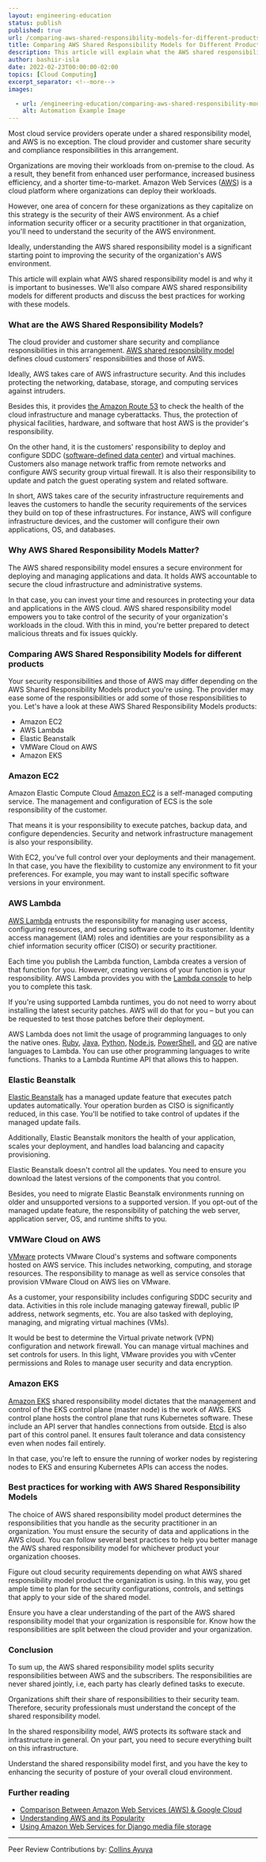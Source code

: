 ```yaml
---
layout: engineering-education
status: publish
published: true
url: /comparing-aws-shared-responsibility-models-for-different-products/
title: Comparing AWS Shared Responsibility Models for Different Products
description: This article will explain what the AWS shared responsibility model is and why it is important to businesses.
author: bashiir-isla
date: 2022-02-23T00:00:00-02:00
topics: [Cloud Computing]
excerpt_separator: <!--more-->
images:

  - url: /engineering-education/comparing-aws-shared-responsibility-models-for-different-products/hero.jpg
    alt: Automation Example Image
---
```

Most cloud service providers operate under a shared responsibility model, and AWS is no exception. The cloud provider and customer share security and compliance responsibilities in this arrangement.
<!--more-->
Organizations are moving their workloads from on-premise to the cloud. As a result, they benefit from enhanced user performance, increased business efficiency, and a shorter time-to-market. Amazon Web Services ([AWS](/engineering-education/what-is-aws-and-why-is-aws-so-popular/)) is a cloud platform where organizations can deploy their workloads.

However, one area of concern for these organizations as they capitalize on this strategy is the security of their AWS environment. As a chief information security officer or a security practitioner in that organization, you'll need to understand the security of the AWS environment.

Ideally, understanding the AWS shared responsibility model is a significant starting point to improving the security of the organization's AWS environment.

This article will explain what AWS shared responsibility model is and why it is important to businesses. We'll also compare AWS shared responsibility models for different products and discuss the best practices for working with these models.

### What are the AWS Shared Responsibility Models?
The cloud provider and customer share security and compliance responsibilities in this arrangement. [AWS shared responsibility model](https://aws.amazon.com/compliance/shared-responsibility-model/) defines cloud customers' responsibilities and those of AWS.

Ideally, AWS takes care of AWS infrastructure security. And this includes protecting the networking, database, storage, and computing services against intruders.

Besides this, it provides [the Amazon Route 53](https://docs.aws.amazon.com/Route53/latest/DeveloperGuide/Welcome.html) to check the health of the cloud infrastructure and manage cyberattacks. Thus, the protection of physical facilities, hardware, and software that host AWS is the provider's responsibility.

On the other hand, it is the customers' responsibility to deploy and configure SDDC ([software-defined data center](https://searchconvergedinfrastructure.techtarget.com/definition/software-defined-data-center-SDDC#)) and virtual machines. Customers also manage network traffic from remote networks and configure AWS security group virtual firewall. It is also their responsibility to update and patch the guest operating system and related software.

In short, AWS takes care of the security infrastructure requirements and leaves the customers to handle the security requirements of the services they build on top of these infrastructures. For instance, AWS will configure infrastructure devices, and the customer will configure their own applications, OS, and databases.

### Why AWS Shared Responsibility Models Matter?
The AWS shared responsibility model ensures a secure environment for deploying and managing applications and data. It holds AWS accountable to secure the cloud infrastructure and administrative systems.

In that case, you can invest your time and resources in protecting your data and applications in the AWS cloud. AWS shared responsibility model empowers you to take control of the security of your organization's workloads in the cloud. With this in mind, you're better prepared to detect malicious threats and fix issues quickly.

### Comparing AWS Shared Responsibility Models for different products
Your security responsibilities and those of AWS may differ depending on the AWS Shared Responsibility Models product you're using. The provider may ease some of the responsibilities or add some of those responsibilities to you. Let's have a look at these AWS Shared Responsibility Models products:

- Amazon EC2
- AWS Lambda
- Elastic Beanstalk
- VMWare Cloud on AWS
- Amazon EKS

### Amazon EC2
Amazon Elastic Compute Cloud [Amazon EC2](https://aws.amazon.com/ec2/) is a self-managed computing service. The management and configuration of ECS is the sole responsibility of the customer.

That means it is your responsibility to execute patches, backup data, and configure dependencies. Security and network infrastructure management is also your responsibility.

With EC2, you've full control over your deployments and their management. In that case, you have the flexibility to customize any environment to fit your preferences. For example, you may want to install specific software versions in your environment.

### AWS Lambda
[AWS Lambda](https://docs.aws.amazon.com/lambda/latest/dg/applications-console.html) entrusts the responsibility for managing user access, configuring resources, and securing software code to its customer. Identity access management (IAM) roles and identities are your responsibility as a chief information security officer (CISO) or security practitioner.

Each time you publish the Lambda function, Lambda creates a version of that function for you. However, creating versions of your function is your responsibility. AWS Lambda provides you with the [Lambda console](https://docs.aws.amazon.com/lambda/latest/dg/applications-console.html) to help you to complete this task.

If you're using supported Lambda runtimes, you do not need to worry about installing the latest security patches. AWS will do that for you – but you can be requested to test those patches before their deployment.

AWS Lambda does not limit the usage of programming languages to only the native ones. [Ruby](https://www.ruby-lang.org/en/), [Java](https://www.java.com/), [Python](https://www.python.org/), [Node.js](https://nodejs.org/), [PowerShell](https://github.com/PowerShell/PowerShell), and [GO](https://go.dev/) are native languages to Lambda. You can use other programming languages to write functions. Thanks to a Lambda Runtime API that allows this to happen.

### Elastic Beanstalk
[Elastic Beanstalk](https://aws.amazon.com/elasticbeanstalk/) has a managed update feature that executes patch updates automatically. Your operation burden as CISO is significantly reduced, in this case. You'll be notified to take control of updates if the managed update fails.

Additionally, Elastic Beanstalk monitors the health of your application, scales your deployment, and handles load balancing and capacity provisioning.

Elastic Beanstalk doesn't control all the updates. You need to ensure you download the latest versions of the components that you control.

Besides, you need to migrate Elastic Beanstalk environments running on older and unsupported versions to a supported version. If you opt-out of the managed update feature, the responsibility of patching the web server, application server, OS, and runtime shifts to you.

### VMWare Cloud on AWS
[VMware](https://docs.vmware.com/en/VMware-Cloud-on-AWS/index.html) protects VMware Cloud's systems and software components hosted on AWS service. This includes networking, computing, and storage resources. The responsibility to manage as well as service consoles that provision VMware Cloud on AWS lies on VMware.

As a customer, your responsibility includes configuring SDDC security and data. Activities in this role include managing gateway firewall, public IP address, network segments, etc. You are also tasked with deploying, managing, and migrating virtual machines (VMs).

It would be best to determine the Virtual private network (VPN) configuration and network firewall. You can manage virtual machines and set controls for users. In this light, VMware provides you with vCenter permissions and Roles to manage user security and data encryption.

### Amazon EKS
[Amazon EKS](https://aws.amazon.com/eks/) shared responsibility model dictates that the management and control of the EKS control plane (master node) is the work of AWS. EKS control plane hosts the control plane that runs Kubernetes software. These include an API server that handles connections from outside. [Etcd](https://etcd.io/) is also part of this control panel. It ensures fault tolerance and data consistency even when nodes fail entirely.

In that case, you're left to ensure the running of worker nodes by registering nodes to EKS and ensuring Kubernetes APIs can access the nodes.

### Best practices for working with AWS Shared Responsibility Models
The choice of AWS shared responsibility model product determines the responsibilities that you handle as the security practitioner in an organization. You must ensure the security of data and applications in the AWS cloud. You can follow several best practices to help you better manage the AWS shared responsibility model for whichever product your organization chooses.

Figure out cloud security requirements depending on what AWS shared responsibility model product the organization is using. In this way, you get ample time to plan for the security configurations, controls, and settings that apply to your side of the shared model.

Ensure you have a clear understanding of the part of the AWS shared responsibility model that your organization is responsible for. Know how the responsibilities are split between the cloud provider and your organization.

### Conclusion
To sum up, the AWS shared responsibility model splits security responsibilities between AWS and the subscribers. The responsibilities are never shared jointly, i.e, each party has clearly defined tasks to execute.

Organizations shift their share of responsibilities to their security team. Therefore, security professionals must understand the concept of the shared responsibility model.

In the shared responsibility model, AWS protects its software stack and infrastructure in general. On your part, you need to secure everything built on this infrastructure.

Understand the shared responsibility model first, and you have the key to enhancing the security of posture of your overall cloud environment.

### Further reading
- [Comparison Between Amazon Web Services (AWS) & Google Cloud](/engineering-education/aws-vs-google-cloud/)
- [Understanding AWS and its Popularity](/engineering-education/what-is-aws-and-why-is-aws-so-popular/)
- [Using Amazon Web Services for Django media file storage](engineering-education/using-amazon-web-service-for-django-media-files-storage/)

---
Peer Review Contributions by: [Collins Ayuya](https://www.section.io/engineering-education/authors/collins-ayuya/)
